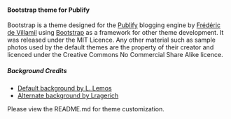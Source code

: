#### Bootstrap theme for Publify

Bootstrap is a theme designed for the [Publify][1] blogging engine by [Frédéric
de Villamil][2] using [Bootstrap][3] as a framework for other
theme development. It was released under the MIT Licence. Any other
material such as sample photos used by the default themes are the
property of their creator and licenced under the Creative Commons No
Commercial Share Alike licence.

##### Background Credits
* [Default background by L. Lemos][4]
* [Alternate background by Lragerich][5]

Please view the README.md for theme customization.

[1]: http://publify.co
[2]: http://t37.net
[3]: http://getbootstrap.com/
[4]: http://www.flickr.com/photos/lrargerich/5734343013
[5]: http://www.flickr.com/photos/glenn-/7194522034/

